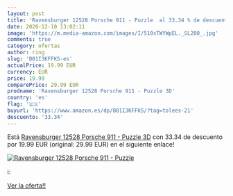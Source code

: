 ```yaml
---
layout: post
title: 'Ravensburger 12528 Porsche 911 - Puzzle  al 33.34 % de descuento'
date: 2020-12-10 13:02:11
image: 'https://m.media-amazon.com/images/I/510sTWYWpEL._SL200_.jpg'
comments: true
category: ofertas
author: ring
slug: 'B01I3KFFKS-es'
actualPrice: 19.99 EUR
currency: EUR
price: 19.99
comparePrice: 29.99 EUR
prodname: 'Ravensburger 12528 Porsche 911 - Puzzle 3D'
country: 'es'
flag: '🇪🇸'
buyurl: 'https://www.amazon.es/dp/B01I3KFFKS/?tag=tolees-21'
descuento: '33.34'
---
```


Está [Ravensburger 12528 Porsche 911 - Puzzle 3D](https://www.amazon.es/dp/B01I3KFFKS/?tag=tolees-21) con 33.34 de descuento por 19.99 EUR (original: 29.99 EUR) en el siguiente enlace!

[![Ravensburger 12528 Porsche 911 - Puzzle ](https://m.media-amazon.com/images/I/510sTWYWpEL._SL200_.jpg)](https://www.amazon.es/dp/B01I3KFFKS/?tag=tolees-21)

ℹ️:


[Ver la oferta!!](https://www.amazon.es/dp/B01I3KFFKS/?tag=tolees-21)
